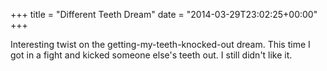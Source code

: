 +++
title = "Different Teeth Dream"
date = "2014-03-29T23:02:25+00:00"
+++

Interesting twist on the getting-my-teeth-knocked-out dream. This time I got in a fight and kicked someone else's teeth out. I still didn't like it.
			